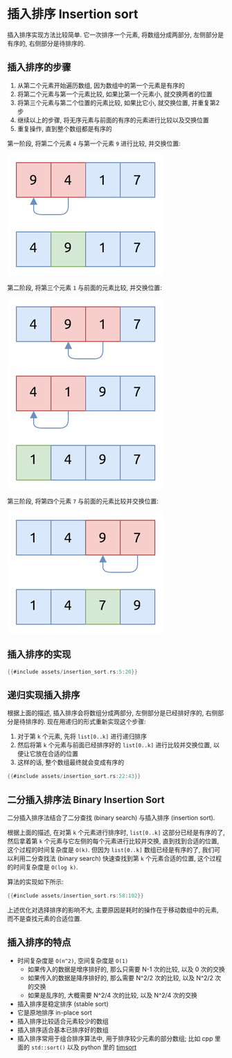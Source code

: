 # 插入排序 Insertion sort

插入排序实现方法比较简单.
它一次排序一个元素, 将数组分成两部分, 左侧部分是有序的, 右侧部分是待排序的.

## 插入排序的步骤

1. 从第二个元素开始遍历数组, 因为数组中的第一个元素是有序的
2. 将第二个元素与第一个元素比较, 如果比第一个元素小, 就交换两者的位置
3. 将第三个元素与第二个位置的元素比较, 如果比它小, 就交换位置, 并重复第2步
4. 继续以上的步骤, 将无序元素与前面的有序的元素进行比较以及交换位置
5. 重复操作, 直到整个数组都是有序的

第一阶段, 将第二个元素 `4` 与第一个元素 `9` 进行比较, 并交换位置:

![insertion sort pass 1](assets/insertion-sort-pass1.svg)

第二阶段, 将第三个元素 `1` 与前面的元素比较, 并交换位置:

![insertion sort pass 2](assets/insertion-sort-pass2.svg)

第三阶段, 将第四个元素 `7` 与前面的元素比较并交换位置:

![insertion sort pass 3](assets/insertion-sort-pass3.svg)

## 插入排序的实现

```rust
{{#include assets/insertion_sort.rs:5:20}}
```

## 递归实现插入排序

根据上面的描述, 插入排序会将数组分成两部分, 左侧部分是已经排好序的, 右侧部分是待排序的.
现在用递归的形式重新实现这个步骤:

1. 对于第 `k` 个元素, 先将 `list[0..k]` 进行递归排序
2. 然后将第 `k` 个元素与前面已经排序好的 `list[0..k]` 进行比较并交换位置, 以便让它放在合适的位置
3. 这样的话, 整个数组最终就会变成有序的

```rust
{{#include assets/insertion_sort.rs:22:43}}
```

## 二分插入排序法 Binary Insertion Sort

二分插入排序法结合了二分查找 (binary search) 与插入排序 (insertion sort).

根据上面的描述, 在对第 `k` 个元素进行排序时, `list[0..k]` 这部分已经是有序的了, 然后拿着第 `k` 个元素与它左侧的每个元素进行比较并交换,
直到找到合适的位置, 这个过程的时间复杂度是 `O(k)`.
但因为 `list[0..k]` 数组已经是有序的了, 我们可以利用二分查找法 (binary search) 快速查找到第 `k` 个元素合适的位置,
这个过程的时间复杂度是 `O(log k)`.

算法的实现如下所示:

```rust
{{#include assets/insertion_sort.rs:58:102}}
```

上述优化对选择排序的影响不大, 主要原因是耗时的操作在于移动数组中的元素, 而不是查找元素的合适位置.

## 插入排序的特点

- 时间复杂度是 `O(n^2)`, 空间复杂度是 `O(1)`
    - 如果传入的数据是增序排好的, 那么只需要 N-1 次的比较, 以及 0 次的交换
    - 如果传入的数据是降序排好的, 那么需要 N^2/2 次的比较, 以及 N^2/2 次的交换
    - 如果是乱序的, 大概需要 N^2/4 次的比较, 以及 N^2/4 次的交换
- 插入排序是稳定排序 (stable sort)
- 它是原地排序 in-place sort
- 插入排序比较适合元素较少的数组
- 插入排序适合基本已排序好的数组
- 插入排序常用于组合排序算法中, 用于排序较少元素的部分数组; 比如 cpp 里面的 `std::sort()` 以及 python
  里的 [timsort](timsort.md)